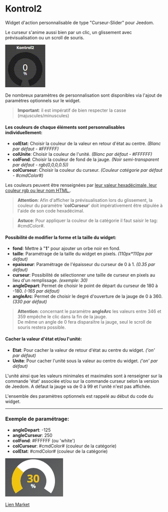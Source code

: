 # Kontrol2

Widget d'action personnalisable de type "Curseur-Slider" pour Jeedom.

Le curseur s'anime aussi bien par un clic, un glissement avec prévisualisation ou un scroll de souris.

<img src="/doc/Kontrol2.gif" alt="présentation gif"/>

De nombreux paramètres de personnalisation sont disponibles via l'ajout de paramètres optionnels sur le widget.
>**Important**: il est impératif de bien respecter la casse (majuscules/minuscules)

#### Les couleurs de chaque éléments sont personnalisables individuellement:
* **colEtat**: Choisir la couleur de la valeur en retour d'état au centre. *(Blanc par défaut - #FFFFFF)*
* **colUnite**: Choisir la couleur de l'unité. *(Blanc par défaut - #FFFFFF)*
* **colFond**: Choisir la couleur de fond de la jauge. *(Noir semi-transparent par défaut - rgb(0,0,0,0.5))*
* **colCurseur**: Choisir la couleur du curseur. *(Couleur catégorie par défaut - #cmdColor#)*

Les couleurs peuvent être renseignées par [leur valeur hexadécimale, leur couleur rgb ou leur nom HTML.](https://en.wikipedia.org/wiki/Web_colors#X11_color_names).  

>**Attention**: Afin d'afficher la prévisualisation lors du glissement, la couleur du paramètre '**colCurseur**' doit impérativement être stipulée à l'aide de son code hexadécimal.

>**Astuce**: Pour appliquer la couleur de la catégorie il faut saisir le tag: #cmdColor#.

#### Possibilité de modifier la forme et la taille du widget:
* **fond**: Mettre à "**1**" pour ajouter un orbe noir en fond.
* **taille**: Paramétrage de la taille du widget en pixels. *(110px\*110px par défaut)*
* **epaisseur**: Paramétrage de l'épaisseur du curseur de 0 à 1. *(0.35 par défaut)*
* **curseur**: Possibilité de sélectionner une taille de curseur en pixels au lieu d'un remplissage. *(exemple: 30)*
* **angleDepart**: Permet de choisir le point de départ du curseur de 180 à -180. *(-165 par défaut)*
* **angleArc**: Permet de choisir le degré d'ouverture de la jauge de 0 à 360. *(330 par défaut)*
>**Attention**: concernant le paramètre **angleArc** les valeurs entre 346 et 359 empêche le clic dans la fin de la jauge.  
>De même un angle de 0 fera disparaïtre la jauge, seul le scroll de souris restera possible.

#### Cacher la valeur d'état et/ou l'unité:
* **Etat**: Pour cacher la valeur de retour d'état au centre du widget. *('on' par défaut)*
* **Unite**: Pour cacher l'unité sous la valeur au centre du widget. *('on' par défaut)*

L'unité ainsi que les valeurs minimales et maximales sont à renseigner sur la commande 'état' associée et/ou sur la commande curseur selon la version de Jeedom. A défaut la jauge va de 0 à 99 et l'unité n'est pas affichée.

L'ensemble des paramètres optionnels est rappelé au début du code du widget.

---------------

### Exemple de paramétrage:

* **angleDepart**: -125
* **angleCurseur**: 250
* **colFond**: #FFFFFF (ou 'white')
* **colCurseur**: #cmdColor# (couleur de la catégorie)
* **colEtat**: #cmdColor# (couleur de la catégorie)

<img src="/doc/exempleKontrol2.jpg" alt="exemple"/>


[Lien Market](https://www.jeedom.com/market/index.php?v=d&p=market&type=widget&author=salvialf&&name=Kontrol2)
